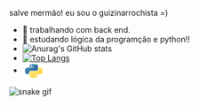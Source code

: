 salve mermão! eu sou o guizinarrochista =)
- 🔭 trabalhando com back end.
- 🌱 estudando lógica da programção e python!!
- ![Anurag's GitHub stats](https://github-readme-stats.vercel.app/api?username=guizinarrochista&show_icons=true&theme=tokyonight)
- [![Top Langs](https://github-readme-stats.vercel.app/api/top-langs/?username=guizinarrochista)](https://github.com/guizinarrochista/github-readme-stats)
- <img align="center" alt="Rafa-Python" height="30" width="40" src="https://raw.githubusercontent.com/devicons/devicon/master/icons/python/python-original.svg">
![snake gif](https://github.com/guizinarrochista/guizinarrochista/blob/output/github-contribution-grid-snake.svg)
